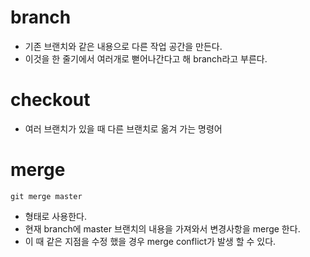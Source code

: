 # branch
- 기존 브랜치와 같은 내용으로 다른 작업 공간을 만든다.
- 이것을 한 줄기에서 여러개로 뻗어나간다고 해 branch라고 부른다.

# checkout
- 여러 브랜치가 있을 때 다른 브랜치로 옮겨 가는 명령어

# merge 
```
git merge master
```
- 형태로 사용한다.
- 현재 branch에 master 브랜치의 내용을 가져와서 변경사항을 merge 한다.
- 이 때 같은 지점을 수정 했을 경우 merge conflict가 발생 할 수 있다.